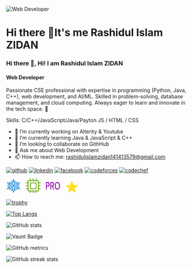 ![Web Developer ](https://scontent.fjsr17-1.fna.fbcdn.net/v/t39.30808-6/469011773_122144324912361619_5498309154397846318_n.jpg?_nc_cat=102&ccb=1-7&_nc_sid=cc71e4&_nc_eui2=AeFeLUjOQdH2wUQ9MHhsIQDHW2MhR6FZNe9bYyFHoVk17xRbsPEIPCfnF3C-xx0X5u98h7kJX5-M92y41Z9SxfoP&_nc_ohc=x7CGn1Lbbm4Q7kNvgHotUZG&_nc_zt=23&_nc_ht=scontent.fjsr17-1.fna&_nc_gid=AqXF8B91h9AiSIZMBNaHWA-&oh=00_AYBibuOOhKD495F6wwFFQRtwRotsShjVpMGZ8xrbb7ddaA&oe=67A6DB1B)

# Hi there 👋It's me Rashidul Islam ZIDAN
### Hi there 👋, Hi!  I am Rashidul Islam ZIDAN
#### Web Developer 


Passionate CSE professional with expertise in programming (Python, Java, C++), web development, and AI/ML. Skilled in problem-solving, database management, and cloud computing. Always eager to learn and innovate in the tech space. 🚀

Skills: C/C++/JavaScript/Java/Payton JS / HTML / CSS

- 🔭 I’m currently working on Alterity & Youtube 
- 🌱 I’m currently learning Java & JavaScript & C++ 
- 👯 I’m looking to collaborate on GithHub  
- 💬 Ask me about Web Development  
- 📫 How to reach me: rashidulislamzidan141413579@gmail.com 


[<img src='https://cdn.jsdelivr.net/npm/simple-icons@3.0.1/icons/github.svg' alt='github' height='40'>](https://github.com/zidanriz999)  [<img src='https://cdn.jsdelivr.net/npm/simple-icons@3.0.1/icons/linkedin.svg' alt='linkedin' height='40'>](https://www.linkedin.com/in/https://www.linkedin.com/in/rashidul-islam-zidan-141169347//)  [<img src='https://cdn.jsdelivr.net/npm/simple-icons@3.0.1/icons/facebook.svg' alt='facebook' height='40'>](https://www.facebook.com/https://www.facebook.com/profile.php?id=61560848580649)  [<img src='https://cdn.jsdelivr.net/npm/simple-icons@3.0.1/icons/codeforces.svg' alt='codeforces' height='40'>](https://codeforces.com/profile/Haker_999)  [<img src='https://cdn.jsdelivr.net/npm/simple-icons@3.0.1/icons/codechef.svg' alt='codechef' height='40'>](https://www.codechef.com/users/next_door_46)  

<a href='https://archiveprogram.github.com/'><img src='https://raw.githubusercontent.com/acervenky/animated-github-badges/master/assets/acbadge.gif' width='40' height='40'></a> <a href='https://docs.github.com/en/developers'><img src='https://raw.githubusercontent.com/acervenky/animated-github-badges/master/assets/devbadge.gif' width='40' height='40'></a> <a href='https://github.com/pricing'><img src='https://raw.githubusercontent.com/acervenky/animated-github-badges/master/assets/pro.gif' width='40' height='40'></a> <a href='https://stars.github.com/'><img src='https://raw.githubusercontent.com/acervenky/animated-github-badges/master/assets/starbadge.gif' width='35' height='35'></a> 

[![trophy](https://github-profile-trophy.vercel.app/?username=zidanriz999)](https://github.com/ryo-ma/github-profile-trophy)

[![Top Langs](https://github-readme-stats.vercel.app/api/top-langs/?username=zidanriz999)](https://github.com/anuraghazra/github-readme-stats)

![GitHub stats](https://github-readme-stats.vercel.app/api?username=zidanriz999&show_icons=true&count_private=true)  

![Vaunt Badge](https://api.vaunt.dev/v1/github/entities/zidanriz999/contributions?format=svg&private=true)  

![GitHub metrics](https://metrics.lecoq.io/zidanriz999)  

![GitHub streak stats](https://streak-stats.demolab.com/?user=zidanriz999)  

